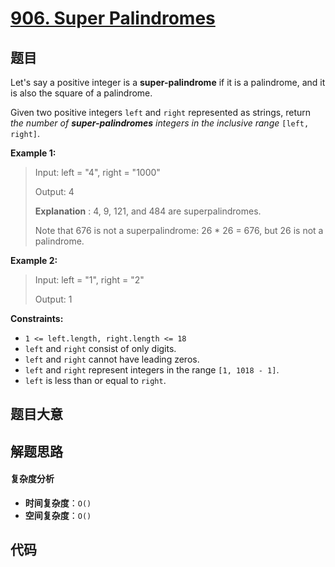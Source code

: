 # [906. Super Palindromes](https://leetcode.com/problems/super-palindromes/)

## 题目

Let's say a positive integer is a **super-palindrome** if it is a palindrome,
and it is also the square of a palindrome.

Given two positive integers `left` and `right` represented as strings, return
_the number of **super-palindromes** integers in the inclusive range_ `[left,
right]`.

**Example 1:**

> Input: left = "4", right = "1000"
>
> Output: 4
>
> **Explanation** : 4, 9, 121, and 484 are superpalindromes.
>
> Note that 676 is not a superpalindrome: 26 \* 26 = 676, but 26 is not a palindrome.

**Example 2:**

> Input: left = "1", right = "2"
>
> Output: 1

**Constraints:**

- `1 <= left.length, right.length <= 18`
- `left` and `right` consist of only digits.
- `left` and `right` cannot have leading zeros.
- `left` and `right` represent integers in the range `[1, 1018 - 1]`.
- `left` is less than or equal to `right`.

## 题目大意

## 解题思路

#### 复杂度分析

- **时间复杂度**：`O()`
- **空间复杂度**：`O()`

## 代码

```javascript

```

